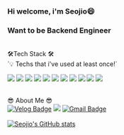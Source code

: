 ### Hi welcome, i'm Seojio😄

### Want to be Backend Engineer
<br>
 🛠️Tech Stack 🛠️<br>
 `💡 Techs that i've used at least once!`

<img src="https://img.shields.io/badge/Python-3776AB?style=flat-square&logo=Python&logoColor=white"/></a> 
<img src="https://img.shields.io/badge/JAVA-008080?style=flat-square&logo=JAVA&logoColor=white"/></a> 
<img src="https://img.shields.io/badge/C-A8B9CC?style=flat-square&logo=C&logoColor=white"/></a>
<img src="https://img.shields.io/badge/html-E34F26?style=flat-square&logo=HTML5&logoColor=white"/></a> 
<img src="https://img.shields.io/badge/css-1572B6?style=flat-square&logo=CSS3&logoColor=white"/></a>
<img src="https://img.shields.io/badge/Javascript-F7DF1E?style=flat-square&logo=Javascript&logoColor=white"/></a>
<img src="https://img.shields.io/badge/thymleaf-005F0F?style=flat-square&logo=Thymeleaf&logoColor=white"/></a>
<img src="https://img.shields.io/badge/SpringBoot-6DB33F?style=flat-square&logo=SpringBoot&logoColor=white"/></a> 
<img src="https://img.shields.io/badge/Spring Security-6DB33F?style=flat-square&logo=Spring Security&logoColor=white"/></a> 
<img src="https://img.shields.io/badge/MySQL-4479A1?style=flat-square&logo=MySQL&logoColor=white"/></a>
<img src="https://img.shields.io/badge/AWS-232F3E?style=flat-square&logo=Amazon AWS&logoColor=white"/></a>
<br><br>

😎 About Me 😎<br>
[![Velog Badge](https://img.shields.io/badge/Velog-20C997?style=flat-square&logo=Velog&logoColor=white&link=https://velog.io/@lio8625)](https://velog.io/@lio8625)
[<img src="https://img.shields.io/badge/Instagram-E4405F?style=flat-square&logo=Instagram&logoColor=white"/>](https://www.instagram.com/seojo8625/)
 [![Gmail Badge](https://img.shields.io/badge/Gmail-d14836?style=flat-square&logo=Gmail&logoColor=white&link=mailto:seojo8625@gmail.com)](mailto:seojo8625@gmail.com)
<br><br>
[![Seojio's GitHub stats](https://github-readme-stats.vercel.app/api?username=seo-jio&show_icons=true&theme=dracula)](https://github.com/anuraghazra/github-readme-stats)
</div>

